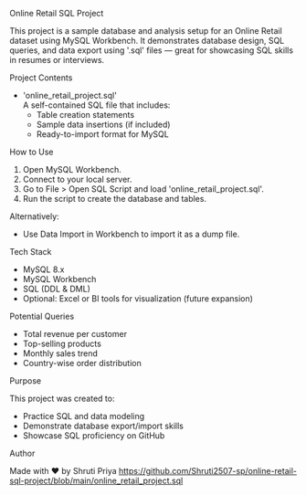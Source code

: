 Online Retail SQL Project

This project is a sample database and analysis setup for an Online Retail dataset using MySQL Workbench. It demonstrates database design, SQL queries, and data export using '.sql' files — great for showcasing SQL skills in resumes or interviews.

Project Contents

- 'online_retail_project.sql'  
  A self-contained SQL file that includes:
  - Table creation statements
  - Sample data insertions (if included)
  - Ready-to-import format for MySQL

How to Use

1. Open MySQL Workbench.
2. Connect to your local server.
3. Go to File > Open SQL Script and load 'online_retail_project.sql'.
4. Run the script to create the database and tables.

Alternatively:

- Use Data Import in Workbench to import it as a dump file.

Tech Stack

- MySQL 8.x
- MySQL Workbench
- SQL (DDL & DML)
- Optional: Excel or BI tools for visualization (future expansion)

Potential Queries

- Total revenue per customer
- Top-selling products
- Monthly sales trend
- Country-wise order distribution

Purpose

This project was created to:
- Practice SQL and data modeling
- Demonstrate database export/import skills
- Showcase SQL proficiency on GitHub

Author

Made with ❤️ by Shruti Priya 
https://github.com/Shruti2507-sp/online-retail-sql-project/blob/main/online_retail_project.sql

